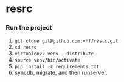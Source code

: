 resrc
=====

### Run the project

1. `git clone git@github.com:vhf/resrc.git`
2. `cd resrc`
3. `virtualenv2 venv --distribute`
4. `source venv/bin/activate`
5. `pip install -r requirements.txt`
6. syncdb, migrate, and then runserver.
